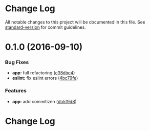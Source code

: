 # Change Log

All notable changes to this project will be documented in this file. See [standard-version](https://github.com/conventional-changelog/standard-version) for commit guidelines.

<a name="0.1.0"></a>
# 0.1.0 (2016-09-10)


### Bug Fixes

* **app:** full refactoring ([c38dbc4](https://github.com/ddellamico/koa-rest-api-es6/commit/c38dbc4))
* **eslint:** fix eslint errors ([4bc79fe](https://github.com/ddellamico/koa-rest-api-es6/commit/4bc79fe))


### Features

* **app:** add commitizen ([db5f9d8](https://github.com/ddellamico/koa-rest-api-es6/commit/db5f9d8))



# Change Log
